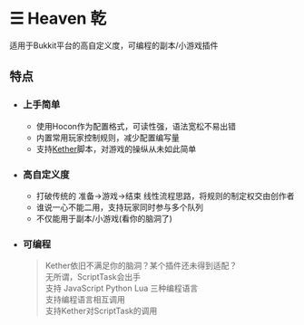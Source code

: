 # ☰ Heaven 乾
适用于Bukkit平台的高自定义度，可编程的副本/小游戏插件

## 特点
- ### 上手简单
  - 使用Hocon作为配置格式，可读性强，语法宽松不易出错
  - 内置常用玩家控制规则，减少配置编写量
  - 支持[Kether](https://kether.tabooproject.org/)脚本，对游戏的操纵从未如此简单
- ### 高自定义度
  - 打破传统的 准备->游戏->结束 线性流程思路，将规则的制定权交由创作者
  - 谁说一心不能二用，支持玩家同时参与多个队列 
  - 不仅能用于副本/小游戏(看你的脑洞了)
- ### 可编程
  > Kether依旧不满足你的脑洞？某个插件还未得到适配？  
  > 无所谓，ScriptTask会出手  
  > 支持 JavaScript Python Lua 三种编程语言  
  > 支持编程语言相互调用  
  > 支持Kether对ScriptTask的调用